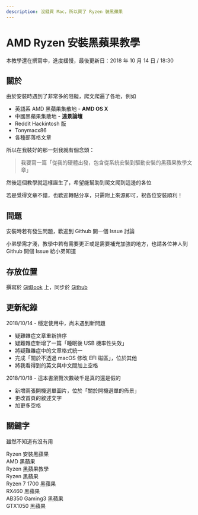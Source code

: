 ```yaml
---
description: 沒錢買 Mac，所以買了 Ryzen 裝黑蘋果
---
```


# AMD Ryzen 安裝黑蘋果教學

本教學還在撰寫中，進度緩慢，最後更新日：2018 年 10 月 14 日 / 18:30

## 關於

由於安裝時遇到了非常多的阻礙，爬文爬遍了各地，例如

* 英語系 AMD 黑蘋果集散地 - **AMD OS X**
* 中國黑蘋果集散地 - **遠景論壇**
* Reddit Hackintosh 版
* Tonymacx86
* 各種部落格文章

所以在我裝好的那一刻我就有個念頭：

> 我要寫一篇「從我的硬體出發，包含從系統安裝到驅動安裝的黑蘋果教學文章」

然後這個教學就這樣誕生了，希望能幫助到爬文爬到這邊的各位

若是覺得文章不錯，也歡迎轉貼分享，只需附上來源即可，祝各位安裝順利！

## 問題

安裝時若有發生問題，歡迎到 Github 開一個  Issue 討論

小弟學需才淺，教學中若有需要更正或是需要補充加強的地方，也請各位神人到 Github 開個 Issue 給小弟知道

## 存放位置

撰寫於 [GitBook](https://mtwstudio.gitbook.io/ryzentosh) 上，同步於 [Github](https://github.com/MrNegativeTW/Ryzen-Hackintosh-Tutorial)

## 更新紀錄

2018/10/14 - 穩定使用中，尚未遇到新問題  
-  疑難雜症文章重新排序  
-  疑難雜症新增了一篇「睡眠後 USB 機率性失效」  
-  將疑難雜症中的文章格式統一  
-  完成「關於不透過 macOS 修改 EFI 磁區」，位於其他  
-  將我看得到的英文與中文間加上空格

2018/10/18 - 這本書瀏覽次數破千是真的還是假的  
- 新增兩張開機選單圖片，位於「關於開機選單的佈景」  
- 更改首頁的敘述文字  
- 加更多空格

## 關鍵字

雖然不知道有沒有用

Ryzen 安裝黑蘋果  
AMD 黑蘋果  
Ryzen 黑蘋果教學  
Ryzen 黑蘋果  
Ryzen 7 1700 黑蘋果   
RX460 黑蘋果  
AB350 Gaming3 黑蘋果  
GTX1050 黑蘋果  



